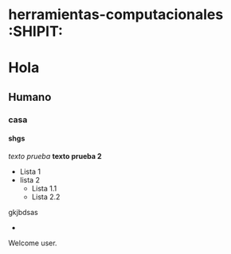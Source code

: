 # herramientas-computacionales :SHIPIT:

# Hola
## Humano
### casa
#### shgs
*texto prueba*
**texto prueba 2**
* Lista 1
* lista 2
  * Lista 1.1
  * Lista 2.2
  
gkjbdsas 

-

Welcome user.
